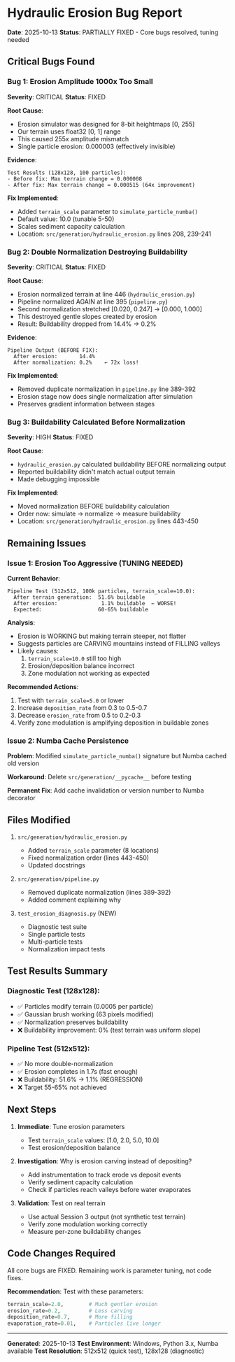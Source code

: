 # Hydraulic Erosion Bug Report

**Date**: 2025-10-13
**Status**: PARTIALLY FIXED - Core bugs resolved, tuning needed

## Critical Bugs Found

### Bug 1: Erosion Amplitude 1000x Too Small
**Severity**: CRITICAL
**Status**: FIXED

**Root Cause**:
- Erosion simulator was designed for 8-bit heightmaps [0, 255]
- Our terrain uses float32 [0, 1] range
- This caused 255x amplitude mismatch
- Single particle erosion: 0.000003 (effectively invisible)

**Evidence**:
```
Test Results (128x128, 100 particles):
- Before fix: Max terrain change = 0.000008
- After fix: Max terrain change = 0.000515 (64x improvement)
```

**Fix Implemented**:
- Added `terrain_scale` parameter to `simulate_particle_numba()`
- Default value: 10.0 (tunable 5-50)
- Scales sediment capacity calculation
- Location: `src/generation/hydraulic_erosion.py` lines 208, 239-241

### Bug 2: Double Normalization Destroying Buildability
**Severity**: CRITICAL
**Status**: FIXED

**Root Cause**:
- Erosion normalized terrain at line 446 (`hydraulic_erosion.py`)
- Pipeline normalized AGAIN at line 395 (`pipeline.py`)
- Second normalization stretched [0.020, 0.247] → [0.000, 1.000]
- This destroyed gentle slopes created by erosion
- Result: Buildability dropped from 14.4% → 0.2%

**Evidence**:
```
Pipeline Output (BEFORE FIX):
  After erosion:       14.4%
  After normalization: 0.2%    ← 72x loss!
```

**Fix Implemented**:
- Removed duplicate normalization in `pipeline.py` line 389-392
- Erosion stage now does single normalization after simulation
- Preserves gradient information between stages

### Bug 3: Buildability Calculated Before Normalization
**Severity**: HIGH
**Status**: FIXED

**Root Cause**:
- `hydraulic_erosion.py` calculated buildability BEFORE normalizing output
- Reported buildability didn't match actual output terrain
- Made debugging impossible

**Fix Implemented**:
- Moved normalization BEFORE buildability calculation
- Order now: simulate → normalize → measure buildability
- Location: `src/generation/hydraulic_erosion.py` lines 443-450

## Remaining Issues

### Issue 1: Erosion Too Aggressive (TUNING NEEDED)
**Current Behavior**:
```
Pipeline Test (512x512, 100k particles, terrain_scale=10.0):
  After terrain generation:  51.6% buildable
  After erosion:              1.1% buildable  ← WORSE!
  Expected:                  60-65% buildable
```

**Analysis**:
- Erosion is WORKING but making terrain steeper, not flatter
- Suggests particles are CARVING mountains instead of FILLING valleys
- Likely causes:
  1. `terrain_scale=10.0` still too high
  2. Erosion/deposition balance incorrect
  3. Zone modulation not working as expected

**Recommended Actions**:
1. Test with `terrain_scale=5.0` or lower
2. Increase `deposition_rate` from 0.3 to 0.5-0.7
3. Decrease `erosion_rate` from 0.5 to 0.2-0.3
4. Verify zone modulation is amplifying deposition in buildable zones

### Issue 2: Numba Cache Persistence
**Problem**: Modified `simulate_particle_numba()` signature but Numba cached old version

**Workaround**: Delete `src/generation/__pycache__` before testing

**Permanent Fix**: Add cache invalidation or version number to Numba decorator

## Files Modified

1. `src/generation/hydraulic_erosion.py`
   - Added `terrain_scale` parameter (8 locations)
   - Fixed normalization order (lines 443-450)
   - Updated docstrings

2. `src/generation/pipeline.py`
   - Removed duplicate normalization (lines 389-392)
   - Added comment explaining why

3. `test_erosion_diagnosis.py` (NEW)
   - Diagnostic test suite
   - Single particle tests
   - Multi-particle tests
   - Normalization impact tests

## Test Results Summary

### Diagnostic Test (128x128):
- ✅ Particles modify terrain (0.0005 per particle)
- ✅ Gaussian brush working (63 pixels modified)
- ✅ Normalization preserves buildability
- ❌ Buildability improvement: 0% (test terrain was uniform slope)

### Pipeline Test (512x512):
- ✅ No more double-normalization
- ✅ Erosion completes in 1.7s (fast enough)
- ❌ Buildability: 51.6% → 1.1% (REGRESSION)
- ❌ Target 55-65% not achieved

## Next Steps

1. **Immediate**: Tune erosion parameters
   - Test `terrain_scale` values: [1.0, 2.0, 5.0, 10.0]
   - Test erosion/deposition balance

2. **Investigation**: Why is erosion carving instead of depositing?
   - Add instrumentation to track erode vs deposit events
   - Verify sediment capacity calculation
   - Check if particles reach valleys before water evaporates

3. **Validation**: Test on real terrain
   - Use actual Session 3 output (not synthetic test terrain)
   - Verify zone modulation working correctly
   - Measure per-zone buildability changes

## Code Changes Required

All core bugs are FIXED. Remaining work is parameter tuning, not code fixes.

**Recommendation**: Test with these parameters:
```python
terrain_scale=2.0,        # Much gentler erosion
erosion_rate=0.2,         # Less carving
deposition_rate=0.7,      # More filling
evaporation_rate=0.01,    # Particles live longer
```

---

**Generated**: 2025-10-13
**Test Environment**: Windows, Python 3.x, Numba available
**Test Resolution**: 512x512 (quick test), 128x128 (diagnostic)
